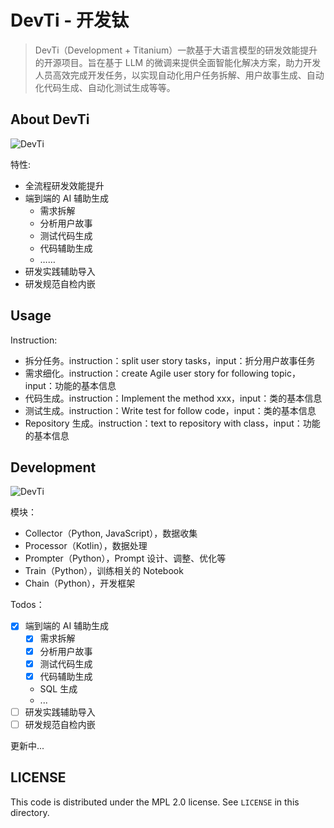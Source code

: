 # DevTi - 开发钛

> DevTi（Development + Titanium）一款基于大语言模型的研发效能提升的开源项目。旨在基于 LLM 的微调来提供全面智能化解决方案，助力开发人员高效完成开发任务，以实现自动化用户任务拆解、用户故事生成、自动化代码生成、自动化测试生成等等。

## About DevTi

![DevTi](https://unitmesh.cc/images/devti-processes.png)

特性:

- 全流程研发效能提升
- 端到端的 AI 辅助生成
	- 需求拆解
	- 分析用户故事
	- 测试代码生成
	- 代码辅助生成
	- ……
- 研发实践辅助导入
- 研发规范自检内嵌

## Usage

Instruction:

- 拆分任务。instruction：split user story tasks，input：折分用户故事任务
- 需求细化。instruction：create Agile user story for following topic，input：功能的基本信息
- 代码生成。instruction：Implement the method xxx，input：类的基本信息
- 测试生成。instruction：Write test for follow code，input：类的基本信息
- Repository 生成。instruction：text to repository with class，input：功能的基本信息

## Development

![DevTi](https://unitmesh.cc/images/devti.png)

模块：

- Collector（Python, JavaScript），数据收集
- Processor（Kotlin），数据处理
- Prompter（Python），Prompt 设计、调整、优化等
- Train（Python），训练相关的 Notebook
- Chain（Python），开发框架

Todos：

- [x] 端到端的 AI 辅助生成
	- [x] 需求拆解
	- [x] 分析用户故事
	- [x] 测试代码生成
	- [x] 代码辅助生成
	- SQL 生成
	- ...
- [ ] 研发实践辅助导入
- [ ] 研发规范自检内嵌

更新中...

## LICENSE

This code is distributed under the MPL 2.0 license. See `LICENSE` in this directory.
